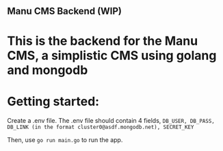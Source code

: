 ## Manu CMS Backend (WIP)

# This is the backend for the Manu CMS, a simplistic CMS using golang and mongodb

# Getting started:

Create a .env file.
The .env file should contain 4 fields, 
`DB_USER,
DB_PASS,
DB_LINK (in the format cluster0@asdf.mongodb.net),
SECRET_KEY`

Then, use `go run main.go` to run the app.
